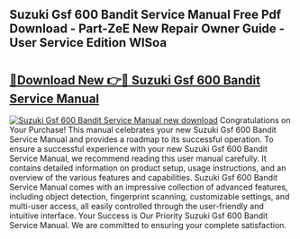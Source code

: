 ## Suzuki Gsf 600 Bandit Service Manual Free Pdf Download - Part-ZeE New Repair Owner Guide - User Service Edition WISoa

# <h2><a href="http://bc73486.oget.top/?id=Suzuki+Gsf+600+Bandit+Service+Manual">🔗Download New 👉🔴 Suzuki Gsf 600 Bandit Service Manual</a></h2>

[![Suzuki Gsf 600 Bandit Service Manual new download](https://i.imgur.com/5g1atiW.png)](http://bc73486.oget.top/?id=Suzuki+Gsf+600+Bandit+Service+Manual)
Congratulations on Your Purchase! This manual celebrates your new Suzuki Gsf 600 Bandit Service Manual and provides a roadmap to its successful operation. To ensure a successful experience with your new Suzuki Gsf 600 Bandit Service Manual, we recommend reading this user manual carefully. It contains detailed information on product setup, usage instructions, and an overview of the various features and capabilities. Suzuki Gsf 600 Bandit Service Manual comes with an impressive collection of advanced features, including object detection, fingerprint scanning, customizable settings, and multi-user access, all easily controlled through the user-friendly and intuitive interface. Your Success is Our Priority Suzuki Gsf 600 Bandit Service Manual. We are committed to ensuring your complete satisfaction.
